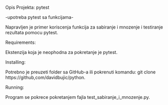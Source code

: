 Opis Projekta: pytest

-upotreba pytest sa funkcijama-

Napravljen je primer koriscenja funkcija za sabiranje i mnozenje i testiranje rezultata pomocu pytest.

Requirements:

Ekstenzija koja je neophodna za pokretanje je pytest.

Installing:

Potrebno je preuzeti folder sa GitHub-a ili pokrenuti komandu: git clone https://github,com/davidbujic/python. 

Running:

Program se pokrece pokretanjem fajla test_sabiranje_i_mnozenje.py.
